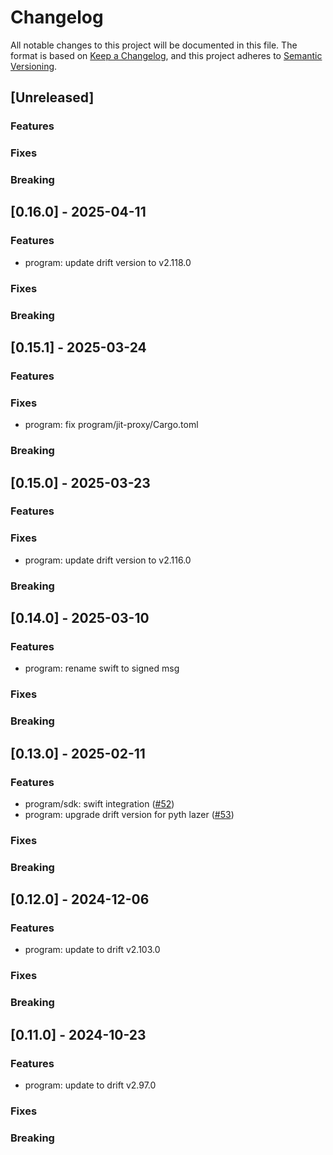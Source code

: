 # Changelog

All notable changes to this project will be documented in this file.
The format is based on [Keep a Changelog](https://keepachangelog.com/en/1.0.0/),
and this project adheres to [Semantic Versioning](https://semver.org/spec/v2.0.0.html).

## [Unreleased]

### Features

### Fixes

### Breaking

## [0.16.0] - 2025-04-11

### Features

- program: update drift version to v2.118.0

### Fixes

### Breaking

## [0.15.1] - 2025-03-24

### Features

### Fixes

- program: fix program/jit-proxy/Cargo.toml

### Breaking

## [0.15.0] - 2025-03-23

### Features

### Fixes

- program: update drift version to v2.116.0

### Breaking

## [0.14.0] - 2025-03-10

### Features

- program: rename swift to signed msg

### Fixes

### Breaking

## [0.13.0] - 2025-02-11

### Features

- program/sdk: swift integration ([#52](https://github.com/drift-labs/jit-proxy/pull/52))
- program: upgrade drift version for pyth lazer ([#53](https://github.com/drift-labs/jit-proxy/pull/53))

### Fixes

### Breaking


## [0.12.0] - 2024-12-06

### Features

- program: update to drift v2.103.0

### Fixes

### Breaking

## [0.11.0] - 2024-10-23

### Features

- program: update to drift v2.97.0

### Fixes

### Breaking
